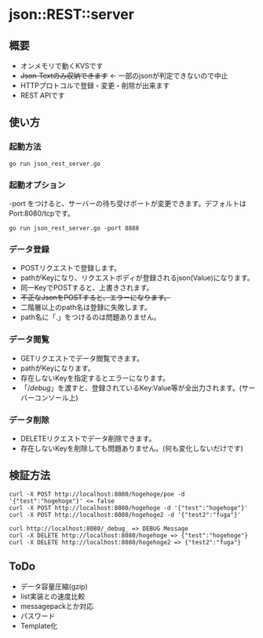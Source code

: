 # json::REST::server

## 概要

* オンメモリで動くKVSです
* ~~Json-Textのみ収納できます~~ ← 一部のjsonが判定できないので中止
* HTTPプロトコルで登録・変更・削除が出来ます
* REST APIです


## 使い方

### 起動方法

```
go run json_rest_server.go

```


### 起動オプション
-port をつけると、サーバーの待ち受けポートが変更できます。デフォルトはPort:8080/tcpです。

```
go run json_rest_server.go -port 8888
```


### データ登録
* POSTリクエストで登録します。
* pathがKeyになり、リクエストボディが登録されるjson(Value)になります。
* 同一KeyでPOSTすると、上書きされます。
* ~~不正なJsonをPOSTすると、エラーになります。~~
* 二階層以上のpath名は登録に失敗します。
* path名に「.」をつけるのは問題ありません。


### データ閲覧
* GETリクエストでデータ閲覧できます。
* pathがKeyになります。
* 存在しないKeyを指定するとエラーになります。
* 「/_debug_」を渡すと、登録されているKey:Value等が全出力されます。(サーバーコンソール上)


### データ削除
* DELETEリクエストでデータ削除できます。
* 存在しないKeyを削除しても問題ありません。(何も変化しないだけです)


## 検証方法
```
curl -X POST http://localhost:8080/hogehoge/poe -d '{"test":"hogehoge"}' <= false
curl -X POST http://localhost:8080/hogehoge -d '{"test":"hogehoge"}'
curl -X POST http://localhost:8080/hogehoge2 -d '{"test2":"fuga"}'

curl http://localhost:8080/_debug_ => DEBUG Message 
curl -X DELETE http://localhost:8080/hogehoge => {"test":"hogehoge"}
curl -X DELETE http://localhost:8080/hogehoge2 => {"test2":"fuga"}
```

## ToDo

* データ容量圧縮(gzip)
* list実装との速度比較
* messagepackとか対応
* パスワード
* Template化
